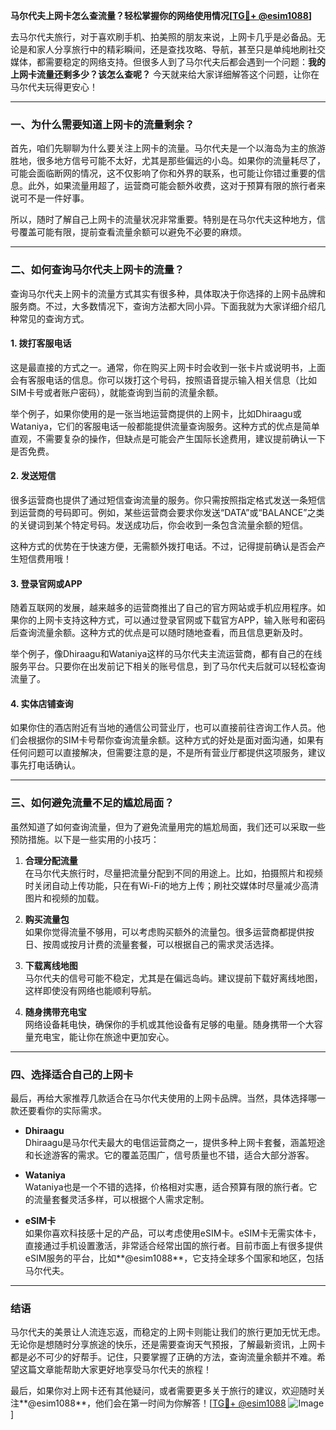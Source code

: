 **马尔代夫上网卡怎么查流量？轻松掌握你的网络使用情况[[TG💪+ @esim1088](https://t.me/s/esim1088)]**

去马尔代夫旅行，对于喜欢刷手机、拍美照的朋友来说，上网卡几乎是必备品。无论是和家人分享旅行中的精彩瞬间，还是查找攻略、导航，甚至只是单纯地刷社交媒体，都需要稳定的网络支持。但很多人到了马尔代夫后都会遇到一个问题：**我的上网卡流量还剩多少？该怎么查呢？** 今天就来给大家详细解答这个问题，让你在马尔代夫玩得更安心！

---

### **一、为什么需要知道上网卡的流量剩余？**

首先，咱们先聊聊为什么要关注上网卡的流量。马尔代夫是一个以海岛为主的旅游胜地，很多地方信号可能不太好，尤其是那些偏远的小岛。如果你的流量耗尽了，可能会面临断网的情况，这不仅影响了你和外界的联系，也可能让你错过重要的信息。此外，如果流量用超了，运营商可能会额外收费，这对于预算有限的旅行者来说可不是一件好事。

所以，随时了解自己上网卡的流量状况非常重要。特别是在马尔代夫这种地方，信号覆盖可能有限，提前查看流量余额可以避免不必要的麻烦。

---

### **二、如何查询马尔代夫上网卡的流量？**

查询马尔代夫上网卡的流量方式其实有很多种，具体取决于你选择的上网卡品牌和服务商。不过，大多数情况下，查询方法都大同小异。下面我就为大家详细介绍几种常见的查询方式。

#### **1. 拨打客服电话**
这是最直接的方式之一。通常，你在购买上网卡时会收到一张卡片或说明书，上面会有客服电话的信息。你可以拨打这个号码，按照语音提示输入相关信息（比如SIM卡号或者账户密码），就能查询到当前的流量余额。

举个例子，如果你使用的是一张当地运营商提供的上网卡，比如Dhiraagu或Wataniya，它们的客服电话一般都能提供流量查询服务。这种方式的优点是简单直观，不需要复杂的操作，但缺点是可能会产生国际长途费用，建议提前确认一下是否免费。

#### **2. 发送短信**
很多运营商也提供了通过短信查询流量的服务。你只需按照指定格式发送一条短信到运营商的号码即可。例如，某些运营商会要求你发送“DATA”或“BALANCE”之类的关键词到某个特定号码。发送成功后，你会收到一条包含流量余额的短信。

这种方式的优势在于快速方便，无需额外拨打电话。不过，记得提前确认是否会产生短信费用哦！

#### **3. 登录官网或APP**
随着互联网的发展，越来越多的运营商推出了自己的官方网站或手机应用程序。如果你的上网卡支持这种方式，可以通过登录官网或下载官方APP，输入账号和密码后查询流量余额。这种方式的优点是可以随时随地查看，而且信息更新及时。

举个例子，像Dhiraagu和Wataniya这样的马尔代夫主流运营商，都有自己的在线服务平台。只要你在出发前记下相关的账号信息，到了马尔代夫后就可以轻松查询流量了。

#### **4. 实体店铺查询**
如果你住的酒店附近有当地的通信公司营业厅，也可以直接前往咨询工作人员。他们会根据你的SIM卡号帮你查询流量余额。这种方式的好处是面对面沟通，如果有任何问题可以直接解决，但需要注意的是，不是所有营业厅都提供这项服务，建议事先打电话确认。

---

### **三、如何避免流量不足的尴尬局面？**

虽然知道了如何查询流量，但为了避免流量用完的尴尬局面，我们还可以采取一些预防措施。以下是一些实用的小技巧：

1. **合理分配流量**  
   在马尔代夫旅行时，尽量把流量分配到不同的用途上。比如，拍摄照片和视频时关闭自动上传功能，只在有Wi-Fi的地方上传；刷社交媒体时尽量减少高清图片和视频的加载。

2. **购买流量包**  
   如果你觉得流量不够用，可以考虑购买额外的流量包。很多运营商都提供按日、按周或按月计费的流量套餐，可以根据自己的需求灵活选择。

3. **下载离线地图**  
   马尔代夫的信号可能不稳定，尤其是在偏远岛屿。建议提前下载好离线地图，这样即使没有网络也能顺利导航。

4. **随身携带充电宝**  
   网络设备耗电快，确保你的手机或其他设备有足够的电量。随身携带一个大容量充电宝，能让你在旅途中更加安心。

---

### **四、选择适合自己的上网卡**

最后，再给大家推荐几款适合在马尔代夫使用的上网卡品牌。当然，具体选择哪一款还要看你的实际需求。

- **Dhiraagu**  
  Dhiraagu是马尔代夫最大的电信运营商之一，提供多种上网卡套餐，涵盖短途和长途游客的需求。它的覆盖范围广，信号质量也不错，适合大部分游客。

- **Wataniya**  
  Wataniya也是一个不错的选择，价格相对实惠，适合预算有限的旅行者。它的流量套餐灵活多样，可以根据个人需求定制。

- **eSIM卡**  
  如果你喜欢科技感十足的产品，可以考虑使用eSIM卡。eSIM卡无需实体卡，直接通过手机设置激活，非常适合经常出国的旅行者。目前市面上有很多提供eSIM服务的平台，比如**@esim1088**，它支持全球多个国家和地区，包括马尔代夫。

---

### **结语**

马尔代夫的美景让人流连忘返，而稳定的上网卡则能让我们的旅行更加无忧无虑。无论你是想随时分享旅途的快乐，还是需要查询天气预报，了解最新资讯，上网卡都是必不可少的好帮手。记住，只要掌握了正确的方法，查询流量余额并不难。希望这篇文章能帮助大家更好地享受马尔代夫的旅程！

最后，如果你对上网卡还有其他疑问，或者需要更多关于旅行的建议，欢迎随时关注**@esim1088**，他们会在第一时间为你解答！[[TG💪+ @esim1088](https://t.me/s/esim1088) ![Image](https://i.postimg.cc/4NQfJmqS/Snipaste-2025-05-13-00-14-12.png)]